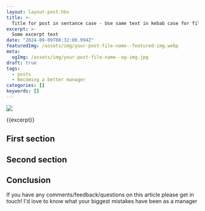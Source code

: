 ```yaml
---
layout: layout-post.hbs
title: >-
  Title for post in sentance case - Use same text in kebab case for file name and image files
excerpt: >-
  Some excerpt text
date: "2024-09-09T08:32:00.994Z"
featuredImg: /assets/img/your-post-file-name--featured-img.webp
meta:
  ogImg: /assets/img/your-post-file-name--og-img.jpg
draft: true
tags:
  - posts
  - Becoming a better manager
categories: []
keywords: []
---
```


![]({{featuredImg}})

{{excerpt}}

## First section

## Second section


## Conclusion

If you have any comments/feedback/questions on this article please get in touch! I'd love to know what your biggest mistakes have been as a manager

